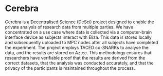 # Cerebra

Cerebra is a Decentralised Science (DeSci) project designed to enable the private analysis of research data from multiple parties. 
We have concentrated on a use case where data is collected via a computer-brain interface device as subjects interact with Eliza. 
This data is stored locally and subsequently uploaded to MPC nodes after all subjects have completed the experiment. 
The project employs TACEO co-SNARKs to analyse the data, and the results are stored on Aztec. 
This methodology ensures that researchers have verifiable proof that the results are derived from the correct datasets, that the analysis was conducted accurately, and that the privacy of the participants is maintained throughout the process.


